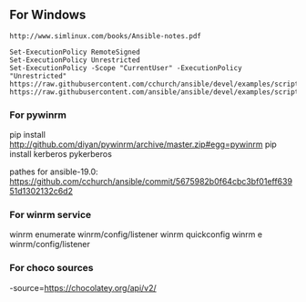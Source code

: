 For Windows
-----------

    http://www.simlinux.com/books/Ansible-notes.pdf

    Set-ExecutionPolicy RemoteSigned
    Set-ExecutionPolicy Unrestricted
    Set-ExecutionPolicy -Scope "CurrentUser" -ExecutionPolicy "Unrestricted"
    https://raw.githubusercontent.com/cchurch/ansible/devel/examples/scripts/upgrade_to_ps3.ps1
    https://raw.githubusercontent.com/ansible/ansible/devel/examples/scripts/ConfigureRemotingForAnsible.ps1


### For pywinrm
pip install http://github.com/diyan/pywinrm/archive/master.zip#egg=pywinrm
pip install kerberos pykerberos

pathes for ansible-19.0:
    https://github.com/cchurch/ansible/commit/5675982b0f64cbc3bf01eff63951d1302132c6d2


### For winrm service
winrm enumerate winrm/config/listener
winrm quickconfig
winrm e winrm/config/listener

### For choco sources
-source=https://chocolatey.org/api/v2/
